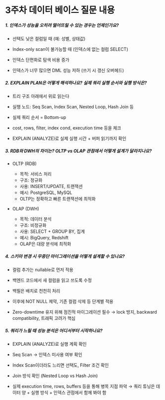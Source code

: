 # 3주차 데이터 베이스 질문 내용

##### 1. 인덱스가 성능을 오히려 떨어뜨릴 수 있는 경우는 언제인가요?

- 선택도 낮은 컬럼일 때 (예: 성별, 상태값)

- Index-only scan이 불가능할 때 (인덱스에 없는 컬럼 SELECT)

- 인덱스 단편화로 탐색 비용 증가

- 인덱스가 너무 많으면 DML 성능 저하 (쓰기 시 갱신 오버헤드)



##### 2. EXPLAIN PLAN은 어떻게 해석하나요? 실제 쿼리 실행 순서와 실행 방식은?

- 트리 구조 아래에서 위로 읽는다

- 실행 노드: Seq Scan, Index Scan, Nested Loop, Hash Join 등

- 실제 쿼리 순서 = Bottom-up

- cost, rows, filter, index cond, execution time 등을 체크

- EXPLAIN (ANALYZE)로 실제 실행 시간 + 버퍼 읽기까지 확인


##### 3. RDB와 DWH의 차이는? OLTP vs OLAP 관점에서 어떻게 설계가 달라지나요?

- OLTP (RDB)
    - 목적: 서비스 처리
    - 구조: 정규화
    - 사용: INSERT/UPDATE, 트랜잭션
    - 예시: PostgreSQL, MySQL
    - OLTP는 정확하고 빠른 트랜잭션에 최적화

- OLAP (DWH)
    - 목적: 데이터 분석
    - 구조: 비정규화
    - 사용: SELECT + GROUP BY, 집계
    - 예시: BigQuery, Redshift
    - OLAP은 대량 분석에 최적화


##### 4. 스키마 변경 시 무중단 마이그레이션을 어떻게 설계할 수 있나요?

- 컬럼 추가는 nullable로 먼저 적용

- 백엔드 코드에서 새 컬럼을 읽고 쓰도록 수정

- 백필은 배치로 천천히 처리

- 이후에 NOT NULL 제약, 기존 컬럼 삭제 등 단계별 적용

- Zero-downtime 유지 위해 점진적 마이그레이션 필수 → lock 방지, backward compatibility, 트래픽 고려가 핵심


##### 5. 쿼리가 느릴 때 성능 분석은 어디서부터 시작하나요?

- EXPLAIN (ANALYZE)로 실행 계획 확인

- Seq Scan → 인덱스 미사용 여부 확인

- Index Scan이더라도 느리면 선택도, Filter 조건 확인

- Join 방식 확인 (Nested Loop vs Hash Join)

- 실제 execution time, rows, buffers 등을 통해 병목 지점 파악 → 쿼리 튜닝은 데이터 양 + 실행 방식 + 인덱스 관점에서 함께 봐야 함
